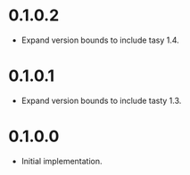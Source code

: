 # 0.1.0.2

- Expand version bounds to include tasy 1.4.

# 0.1.0.1

- Expand version bounds to include tasty 1.3.

# 0.1.0.0

- Initial implementation.
